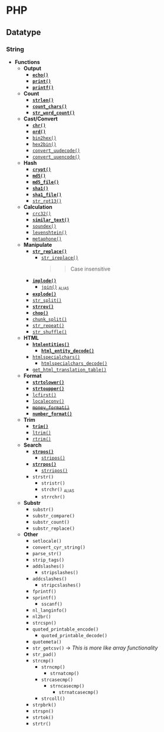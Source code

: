 # PHP
## Datatype
### String
- **Functions**
    - **Output**
        - [**`echo()`**](str-output-echo.php)
        - [**`print()`**](str-output-print.php)
        - [**`printf()`**](str-output-printf.php)
    - **Count**
        - [**`strlen()`**](str-count-len.php)
        - [**`count_chars()`**](str-count-chars.php)
        - [**`str_word_count()`**](str-count-word.php)
    - **Cast/Convert**
        - [**`chr()`**](str-conv-char-ord.php)
        - [**`ord()`**](str-conv-char-ord.php)
        - [`bin2hex()`](str-conv-bin-hex.php)
        - [`hex2bin()`](str-conv-bin-hex.php)
        - [`convert_uudecode()`](str-conv-uu-encode-decode.php)
        - [`convert_uuencode()`](str-conv-uu-encode-decode.php)
    - **Hash**
        - [**`crypt()`**](str-hash-crypt.php)
        - [**`md5()`**](str-hash-crypt.php)
        - [**`md5_file()`**](str-hash-file.php)
        - [**`sha1()`**](str-hash-crypt.php)
        - [**`sha1_file()`**](str-hash-file.php)
        - [`str_rot13()`](str-hash-crypt.php)
    - **Calculation**
        - [`crc32()`](str-calc-crc.php)
        - [**`similar_text()`**](str-calc-similar-text.php)
        - [`soundex()`](str-calc-soundex.php)
        - [`levenshtein()`](str-calc-levenshtein.php)
        - [`metaphone()`](str-calc-metaphone.php)
    - **Manipulate**
        - [**`str_replace()`**](str-man-replace.php)
            - [`str_ireplace()`](str-man-replace.php)
                >> Case insensitive
        - [**`implode()`**](str-man-split-join.php)
            - [`join()`](str-man-split-join.php) <small><sub>ALIAS</sub></small>
        - [**`explode()`**](str-man-split-join.php)
        - [`str_split()`](str-man-split-join.php)
        - [**`strrev()`**](str-man-str-rev.php)
        - [**`chop()`**](str-man-chop.php)
        - [`chunk_split()`](str-man-chunk-split.php)
        - [`str_repeat()`](str-man-repeat.php)
        - [`str_shuffle()`](str-man-shuffle.php)
    - **HTML**
        - [**`htmlentities()`**](str-html.php)
            - [**`html_entity_decode()`**](str-html.php)
        - [`htmlspecialchars()`](str-html.php)
            - [`htmlspecialchars_decode()`](str-html.php)
        - [`get_html_translation_table()`](str-html-trans-table.php)
    - **Format**
        - [**`strtolower()`**](str-format-upper-lower.php)
        - [**`strtoupper()`**](str-format-upper-lower.php)
        - [`lcfirst()`](str-format-lc-first.php)
        - [`localeconv()`](str-format-locale-conv.php)
        - [~~`money_format()`~~](str-format-money.php)
        - [**`number_format()`**](str-format-number.php)
    - **Trim**
        - [**`trim()`**](str-trim.php)
        - [`ltrim()`](str-trim.php)
        - [`rtrim()`](str-trim.php)
    - **Search**
        - [**`strpos()`**](str-search.php)
            - [`stripos()`](str-search.php)
        - [**`strrpos()`**](str-search.php)
            - [`strripos()`](str-search.php)
        - `strstr()`
            - `stristr()`
            - `strchr()` <small><sub>ALIAS</sub></small>
            - `strrchr()`
    - **Substr**
        - `substr()`
        - `substr_compare()`
        - `substr_count()`
        - `substr_replace()`
    - **Other**
        - `setlocale()`
        - `convert_cyr_string()`
        - `parse_str()`
        - `strip_tags()`
        - `addslashes()`
            - `stripslashes()`
        - `addcslashes()`
            - `stripcslashes()`
        - `fprintf()`
        - `sprintf()`
            - `sscanf()`
        - `nl_langinfo()`
        - `nl2br()`
        - `strcspn()`
        - `quoted_printable_encode()`
            - `quoted_printable_decode()`
        - `quotemeta()`
        - `str_getcsv()` -> *This is more like array functionality*
        - `str_pad()`
        - `strcmp()`
            - `strncmp()`
                - `strnatcmp()`
            - `strcasecmp()`
                - `strncasecmp()`
                    - `strnatcasecmp()`
            - `strcoll()`
        - `strpbrk()`
        - `strspn()`
        - `strtok()`
        - `strtr()`